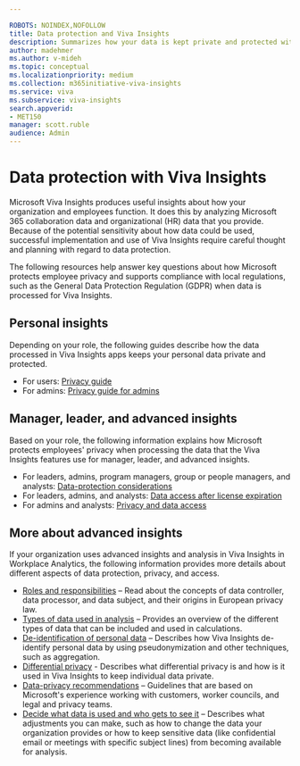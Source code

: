 ```yaml
---

ROBOTS: NOINDEX,NOFOLLOW
title: Data protection and Viva Insights
description: Summarizes how your data is kept private and protected within Microsoft Viva Insights
author: madehmer
ms.author: v-mideh
ms.topic: conceptual
ms.localizationpriority: medium 
ms.collection: m365initiative-viva-insights 
ms.service: viva 
ms.subservice: viva-insights 
search.appverid: 
- MET150 
manager: scott.ruble
audience: Admin
---
```


# Data protection with Viva Insights

Microsoft Viva Insights produces useful insights about how your organization and employees function. It does this by analyzing Microsoft 365 collaboration data and organizational (HR) data that you provide. Because of the potential sensitivity about how data could be used, successful implementation and use of Viva Insights require careful thought and planning with regard to data protection.

The following resources help answer key questions about how Microsoft protects employee privacy and supports compliance with local regulations, such as the General Data Protection Regulation (GDPR) when data is processed for Viva Insights.

## Personal insights

Depending on your role, the following guides describe how the data processed in Viva Insights apps keeps your personal data private and protected.

* For users: [Privacy guide](../personal/overview/privacy-guide-users.md)
* For admins: [Privacy guide for admins](../personal/overview/privacy-guide-admins.md)

## Manager, leader, and advanced insights

Based on your role, the following information explains how Microsoft protects employees' privacy when processing the data that the Viva Insights features use for manager, leader, and advanced insights.

* For leaders, admins, program managers, group or people managers, and analysts: [Data-protection considerations](data-protection-considerations.md)
* For leaders, admins, and analysts: [Data access after license expiration](license-expiration.md)
* For admins and analysts: [Privacy and data access](privacy-and-data-access.md)

## More about advanced insights

If your organization uses advanced insights and analysis in Viva Insights in Workplace Analytics, the following information provides more details about different aspects of data protection, privacy, and access.

* [Roles and responsibilities](data-protection-considerations.md#roles-and-responsibilities) &ndash; Read about the concepts of data controller, data processor, and data subject, and their origins in European privacy law.
* [Types of data used in analysis](data-protection-considerations.md#types-of-data-used-in-analysis) &ndash; Provides an overview of the different types of data that can be included and used in calculations.  
* [De-identification of personal data](de-identify-data.md) &ndash; Describes how Viva Insights de-identify personal data by using pseudonymization and other techniques, such as aggregation.
* [Differential privacy](differential-privacy.md) - Describes what differential privacy is and how is it used in Viva Insights to keep individual data private.
* [Data-privacy recommendations](data-protection-considerations.md#data-privacy-recommendations) &ndash; Guidelines that are based on Microsoft's experience working with customers, worker councils, and legal and privacy teams.
* [Decide what data is used and who gets to see it](data-protection-considerations.md#decide-what-data-is-used-and-who-gets-to-see-it) &ndash; Describes what adjustments you can make, such as how to change the data your organization provides or how to keep sensitive data (like confidential email or meetings with specific subject lines) from becoming available for analysis.
